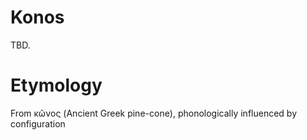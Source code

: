 # Konos
TBD.

# Etymology
From κῶνος (Ancient Greek pine-cone), phonologically influenced by configuration

